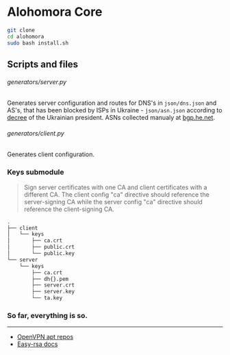 # Alohomora Core

```bash
git clone
cd alohomora
sudo bash install.sh
```

## Scripts and files

###### generators/server.py
Generates server configuration and routes for DNS's in `json/dns.json` and AS's, that has been blocked by ISPs in Ukraine - `json/asn.json` according to [decree](http://www.president.gov.ua/documents/1332017-21850) of the Ukrainian president.
ASNs collected manualy at [bgp.he.net](http://bgp.he.net/).

###### generators/client.py
Generates client configuration.

### Keys submodule

> Sign server certificates with one CA and client certificates with a different CA. The client config "ca" directive should reference the server-signing CA while the server config "ca" directive should reference the client-signing CA.

```bash
.
├── client
│   └── keys
│       ├── ca.crt
│       ├── public.crt
│       └── public.key
└── server
    └── keys
        ├── ca.crt
        ├── dh{}.pem
        ├── server.crt
        ├── server.key
        └── ta.key
```

### So far, everything is so.

---

- [OpenVPN apt repos](https://community.openvpn.net/openvpn/wiki/OpenvpnSoftwareRepos)
- [Easy-rsa docs](https://openvpn.net/index.php/open-source/documentation/miscellaneous/77-rsa-key-management.html)
